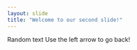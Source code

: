 ```yaml
---
layout: slide
title: "Welcome to our second slide!"
---
```

Random text
Use the left arrow to go back!